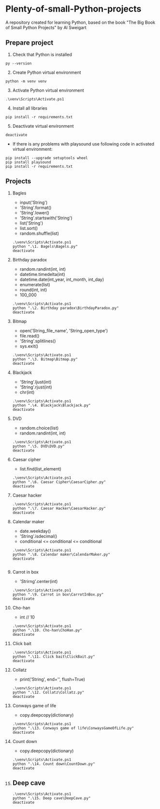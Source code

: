 # Plenty-of-small-Python-projects
A repository created for learning Python, based on the book "The Big Book of Small Python Projects" by Al Sweigart

## Prepare project 

1. Check that Python is installed
```
py --version
```

2. Create Python virtual environment
```
python -m venv venv
```

3. Activate Python virtual environment
```
.\venv\Scripts\Activate.ps1
```

4. Install all libraries
```
pip install -r requirements.txt
```

5. Deactivate virtual environment
```
deactivate
```

* If there is any problems with playsound use following code in activated virtual environment:
```
pip install --upgrade setuptools wheel
pip install playsound
pip install -r requirements.txt
```

## Projects 
1. Bagles
    - input('String')
    - 'String'.format()
    - 'String'.lower()
    - 'String'.startswith('String')
    - list('String')
    - list.sort()
    - random.shuffle(list)

    ```
    .\venv\Scripts\Activate.ps1
    python ".\1. Bagels\Bagels.py"
    deactivate
    ```

2. Birthday paradox
    - random.randint(int, int)
    - datetime.timedelta(int)
    - datetime.date(int_year, int_month, int_day)
    - enumerate(list)
    - round(int, int)
    - 100_000

    ```
    .\venv\Scripts\Activate.ps1
    python ".\2. Birthday paradox\BirthdayParadox.py"
    deactivate
    ```

3. Bitmap
    - open('String_file_name', 'String_open_type')
    - file.read()
    - 'String'.splitlines()
    - sys.exit()

    ```
    .\venv\Scripts\Activate.ps1
    python ".\3. Bitmap\Bitmap.py"
    deactivate
    ```

4. Blackjack
    - 'String'.ljust(int)
    - 'String'.rjust(int)
    - chr(int) 

    ```
    .\venv\Scripts\Activate.ps1
    python ".\4. Blackjack\Blackjack.py"
    deactivate
    ```

5. DVD
    - random.choice(list)
    - random.randint(int, int)

    ```
    .\venv\Scripts\Activate.ps1
    python ".\5. DVD\DVD.py"
    deactivate
    ```

6. Caesar cipher
    - list.find(list_element)

    ```
    .\venv\Scripts\Activate.ps1
    python ".\6. Caesar Cipher\CaesarCipher.py"
    deactivate
    ```

7. Caesar hacker

    ```
    .\venv\Scripts\Activate.ps1
    python ".\7. Caesar Hacker\CaesarHacker.py"
    deactivate
    ```

8. Calendar maker
    - date.weekday() 
    - 'String'.isdecimal()
    - conditional <= conditional <= conditional 
    
    ```
    .\venv\Scripts\Activate.ps1
    python ".\8. Calendar maker\CalendarMaker.py"
    deactivate
    ```
    ```

9. Carrot in box
    - 'Strirng'.center(int)
    
    ```
    .\venv\Scripts\Activate.ps1
    python ".\9. Carrot in box\CarrotInBox.py"
    deactivate
    ```

10. Cho-han
    - int // 10 
    
    ```
    .\venv\Scripts\Activate.ps1
    python ".\10. Cho-han\ChoHan.py"
    deactivate
    ```
    
11. Click bait
    
    ```
    .\venv\Scripts\Activate.ps1
    python ".\11. Click bait\ClickBait.py"
    deactivate
    ```
    
12. Collatz
    - print('String', end='', flush=True)
    
    ```
    .\venv\Scripts\Activate.ps1
    python ".\12. Collatz\Collatz.py"
    deactivate
    ```

13. Conways game of life
    - copy.deepcopy(dictionary)
    
    ```
    .\venv\Scripts\Activate.ps1
    python ".\13. Conways game of life\ConwaysGameOfLife.py"
    deactivate
    ```

14. Count down
    - copy.deepcopy(dictionary)
    
    ```
    .\venv\Scripts\Activate.ps1
    python ".\14. Count down\CountDown.py"
    deactivate
    ```

15. Deep cave
    - 
    
    ```
    .\venv\Scripts\Activate.ps1
    python ".\15. Deep cave\DeepCave.py"
    deactivate
    ```






